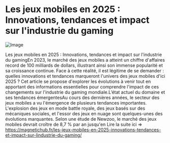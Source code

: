 # Les jeux mobiles en 2025 : Innovations, tendances et impact sur l'industrie du gaming

![Image](https://images.pexels.com/photos/3165335/pexels-photo-3165335.jpeg?auto=compress&cs=tinysrgb&h=650&w=940)

Les jeux mobiles en 2025 : Innovations, tendances et impact sur l'industrie du gamingEn 2023, le marché des jeux mobiles a atteint un chiffre d'affaires record de 100 milliards de dollars, illustrant ainsi son immense popularité et sa croissance continue. Face à cette réalité, il est légitime de se demander : quelles innovations et tendances marqueront l'univers des jeux mobiles d'ici 2025 ? Cet article se propose d'explorer les évolutions à venir tout en apportant des informations essentielles pour comprendre l'impact de ces changements sur l'industrie du gaming mondiale.L’état actuel du domaine et ses tendances émergentesAu cours des dernières années, le secteur des jeux mobiles a vu l'émergence de plusieurs tendances importantes. L'explosion des jeux en mode battle royale, des jeux basés sur des mécaniques sociales, et l'essor des jeux en nuage sont quelques-unes des évolutions marquantes. Selon une étude de Newzoo, le marché des jeux mobiles devrait croître de 8,7 % par an jusqu'en Lire la suite ici => https://magnetichub.fr/les-jeux-mobiles-en-2025-innovations-tendances-et-impact-sur-lindustrie-du-gaming/
